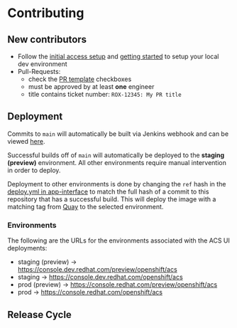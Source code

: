 # Contributing

## New contributors

 - Follow the [initial access setup](https://github.com/RedHatInsights/acs-ui#initial-access-setup) and [getting started](https://github.com/RedHatInsights/acs-ui#getting-started) to setup your local dev environment
 - Pull-Requests:
   - check the [PR template](https://github.com/RedHatInsights/acs-ui/blob/main/.github/pull_request_template.md) checkboxes
   - must be approved by at least **one** engineer
   - title contains ticket number: `ROX-12345: My PR title`

## Deployment

Commits to `main` will automatically be built via Jenkins webhook and can be viewed [here](https://ci.ext.devshift.net/blue/organizations/jenkins/pipelines/?search=acs-ui).

Successful builds off of `main` will automatically be deployed to the **staging (preview)** environment. All other environments require manual intervention in order to deploy.

Deployment to other environments is done by changing the `ref` hash in the [deploy.yml in app-interface](https://gitlab.cee.redhat.com/service/app-interface/-/blob/master/data/services/insights/acs-ui/deploy.yml?ref_type=heads#L29) to match the full hash of a commit to this repository that has a successful build. This will deploy the image with a matching tag from [Quay](https://quay.io/repository/cloudservices/acs-ui?tab=info) to the selected environment.

### Environments

The following are the URLs for the environments associated with the ACS UI deployments:
- staging (preview) -> https://console.dev.redhat.com/preview/openshift/acs
- staging -> https://console.dev.redhat.com/openshift/acs
- prod (preview) -> https://console.redhat.com/preview/openshift/acs
- prod -> https://console.redhat.com/openshift/acs

## Release Cycle

